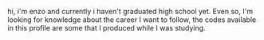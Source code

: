 hi, i'm enzo and currently i haven't graduated high school yet. Even so, I'm looking for knowledge about the career I want to follow, the codes available in this profile are some that I produced while I was studying.
